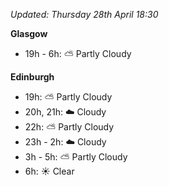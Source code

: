 *Updated: Thursday 28th April 18:30*

**Glasgow**

* 19h - 6h: :partly_sunny: Partly Cloudy

**Edinburgh**

* 19h: :partly_sunny: Partly Cloudy
* 20h, 21h: :cloud: Cloudy
* 22h: :partly_sunny: Partly Cloudy
* 23h - 2h: :cloud: Cloudy
* 3h - 5h: :partly_sunny: Partly Cloudy
* 6h: :sunny: Clear
